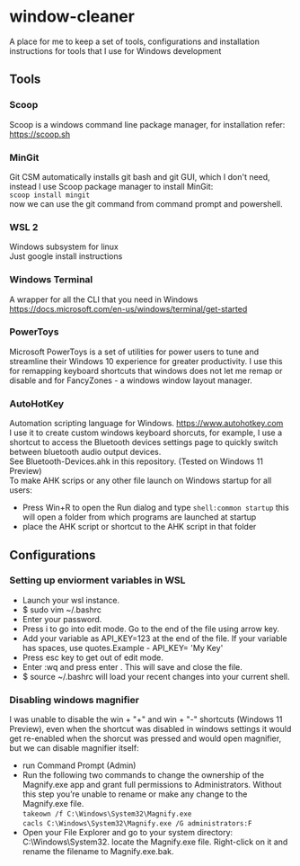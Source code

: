 # window-cleaner
A place for me to keep a set of tools, configurations and installation instructions for tools that I use for Windows development

## Tools

### Scoop
Scoop is a windows command line package manager, for installation refer: https://scoop.sh

### MinGit
Git CSM automatically installs git bash and git GUI, which I don't need, instead I use Scoop package manager to install MinGit:  
```scoop install mingit```  
now we can use the git command from command prompt and powershell.

### WSL 2
Windows subsystem for linux  
Just google install instructions

### Windows Terminal
A wrapper for all the CLI that you need in Windows  
https://docs.microsoft.com/en-us/windows/terminal/get-started

### PowerToys
Microsoft PowerToys is a set of utilities for power users to tune and streamline their Windows 10 experience for greater productivity.
I use this for remapping keyboard shortcuts that windows does not let me remap or disable and for FancyZones - a windows window layout manager.

### AutoHotKey
Automation scripting language for Windows. https://www.autohotkey.com  
I use it to create custom windows keyboard shorcuts, for example, I use a shortcut to access the Bluetooth devices settings page to quickly switch between bluetooth audio output devices.   
See Bluetooth-Devices.ahk in this repository. (Tested on Windows 11 Preview)  
To make AHK scrips or any other file launch on Windows startup for all users:  
- Press Win+R to open the Run dialog and type ```shell:common startup``` this will open a folder from which programs are launched at startup  
- place the AHK script or shortcut to the AHK script in that folder

## Configurations

### Setting up enviorment variables in WSL
- Launch your wsl instance.
- $ sudo vim ~/.bashrc
- Enter your password.
- Press i to go into edit mode. Go to the end of the file using arrow key.
- Add your variable as API_KEY=123 at the end of the file. If your variable has spaces, use quotes.Example - API_KEY= 'My Key'
- Press esc key to get out of edit mode.
- Enter :wq and press enter . This will save and close the file.
- $ source ~/.bashrc will load your recent changes into your current shell.

### Disabling windows magnifier
I was unable to disable the win + "+" and win + "-" shortcuts (Windows 11 Preview), even when the shortcut was disabled in windows settings it would get re-enabled when the shorcut was pressed and would open magnifier, but we can disable magnifier itself:
- run Command Prompt (Admin)
- Run the following two commands to change the ownership of the Magnify.exe app and grant full permissions to Administrators. Without this step you’re unable to rename or make any change to the Magnify.exe file.  
```takeown /f C:\Windows\System32\Magnify.exe```  
```cacls C:\Windows\System32\Magnify.exe /G administrators:F```  
- Open your File Explorer and go to your system directory: C:\Windows\System32. locate the Magnify.exe file. Right-click on it and rename the filename to Magnify.exe.bak.

###
